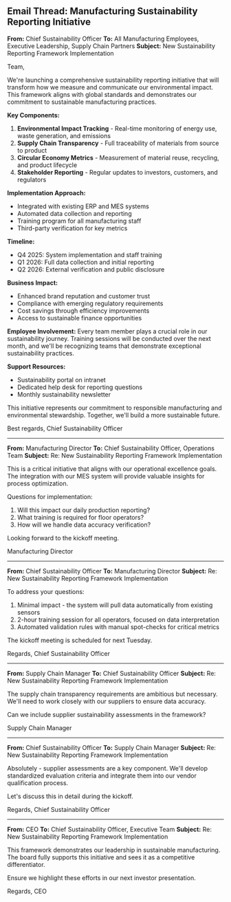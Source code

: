 ## Email Thread: Manufacturing Sustainability Reporting Initiative

**From:** Chief Sustainability Officer
**To:** All Manufacturing Employees, Executive Leadership, Supply Chain Partners
**Subject:** New Sustainability Reporting Framework Implementation

Team,

We're launching a comprehensive sustainability reporting initiative that will transform how we measure and communicate our environmental impact. This framework aligns with global standards and demonstrates our commitment to sustainable manufacturing practices.

**Key Components:**
1. **Environmental Impact Tracking** - Real-time monitoring of energy use, waste generation, and emissions
2. **Supply Chain Transparency** - Full traceability of materials from source to product
3. **Circular Economy Metrics** - Measurement of material reuse, recycling, and product lifecycle
4. **Stakeholder Reporting** - Regular updates to investors, customers, and regulators

**Implementation Approach:**
- Integrated with existing ERP and MES systems
- Automated data collection and reporting
- Training program for all manufacturing staff
- Third-party verification for key metrics

**Timeline:**
- Q4 2025: System implementation and staff training
- Q1 2026: Full data collection and initial reporting
- Q2 2026: External verification and public disclosure

**Business Impact:**
- Enhanced brand reputation and customer trust
- Compliance with emerging regulatory requirements
- Cost savings through efficiency improvements
- Access to sustainable finance opportunities

**Employee Involvement:**
Every team member plays a crucial role in our sustainability journey. Training sessions will be conducted over the next month, and we'll be recognizing teams that demonstrate exceptional sustainability practices.

**Support Resources:**
- Sustainability portal on intranet
- Dedicated help desk for reporting questions
- Monthly sustainability newsletter

This initiative represents our commitment to responsible manufacturing and environmental stewardship. Together, we'll build a more sustainable future.

Best regards,
Chief Sustainability Officer

---

**From:** Manufacturing Director
**To:** Chief Sustainability Officer, Operations Team
**Subject:** Re: New Sustainability Reporting Framework Implementation

This is a critical initiative that aligns with our operational excellence goals. The integration with our MES system will provide valuable insights for process optimization.

Questions for implementation:
1. Will this impact our daily production reporting?
2. What training is required for floor operators?
3. How will we handle data accuracy verification?

Looking forward to the kickoff meeting.

Manufacturing Director

---

**From:** Chief Sustainability Officer
**To:** Manufacturing Director
**Subject:** Re: New Sustainability Reporting Framework Implementation

To address your questions:
1. Minimal impact - the system will pull data automatically from existing sensors
2. 2-hour training session for all operators, focused on data interpretation
3. Automated validation rules with manual spot-checks for critical metrics

The kickoff meeting is scheduled for next Tuesday.

Regards,
Chief Sustainability Officer

---

**From:** Supply Chain Manager
**To:** Chief Sustainability Officer
**Subject:** Re: New Sustainability Reporting Framework Implementation

The supply chain transparency requirements are ambitious but necessary. We'll need to work closely with our suppliers to ensure data accuracy.

Can we include supplier sustainability assessments in the framework?

Supply Chain Manager

---

**From:** Chief Sustainability Officer
**To:** Supply Chain Manager
**Subject:** Re: New Sustainability Reporting Framework Implementation

Absolutely - supplier assessments are a key component. We'll develop standardized evaluation criteria and integrate them into our vendor qualification process.

Let's discuss this in detail during the kickoff.

Regards,
Chief Sustainability Officer

---

**From:** CEO
**To:** Chief Sustainability Officer, Executive Team
**Subject:** Re: New Sustainability Reporting Framework Implementation

This framework demonstrates our leadership in sustainable manufacturing. The board fully supports this initiative and sees it as a competitive differentiator.

Ensure we highlight these efforts in our next investor presentation.

Regards,
CEO
